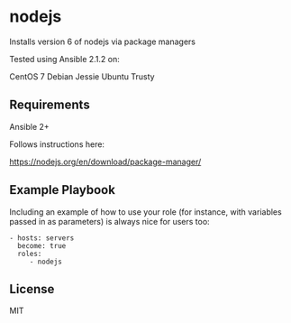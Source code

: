 nodejs
=========

Installs version 6 of nodejs via package managers

Tested using Ansible 2.1.2 on:

CentOS 7
Debian Jessie
Ubuntu Trusty

Requirements
------------

Ansible 2+

Follows instructions here:

https://nodejs.org/en/download/package-manager/

Example Playbook
----------------

Including an example of how to use your role (for instance, with variables passed in as parameters) is always nice for users too:

    - hosts: servers
      become: true
      roles:
         - nodejs

License
-------

MIT
